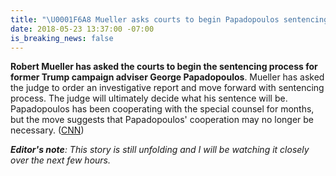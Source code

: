 ```yaml
---
title: "\U0001F6A8 Mueller asks courts to begin Papadopoulos sentencing"
date: 2018-05-23 13:37:00 -07:00
is_breaking_news: false
---
```


**Robert Mueller has asked the courts to begin the sentencing process for former Trump campaign adviser George Papadopoulos**. Mueller has asked the judge to order an investigative report and move forward with sentencing process. The judge will ultimately decide what his sentence will be. Papadopoulos has been cooperating with the special counsel for months, but the move suggests that Papadopoulos' cooperation may no longer be necessary. ([CNN](https://www.cnn.com/videos/politics/2018/05/23/mueller-trump-papadopoulos-sourt-sentencing-process-prokupecz-wolf.cnn))

***Editor's note**: This story is still unfolding and I will be watching it closely over the next few hours.*